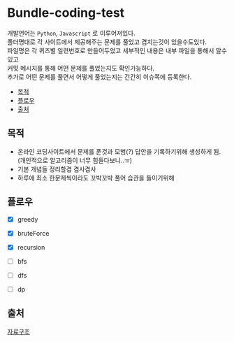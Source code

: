 # Bundle-coding-test

개발언어는 `Python`, `Javascript` 로 이루어져있다.  
폴더명대로 각 사이트에서 제공해주는 문제를 풀었고 겹치는것이 있을수도있다.  
파일명은 각 퀴즈별 일련번호로 만들어두었고 세부적인 내용은 내부 파일을 통해서 알수있고  
커밋 메시지를 통해 어떤 문제를 풀었는지도 확인가능하다.  
추가로 어떤 문제를 풀면서 어떻게 풀었는지는 간간히 이슈쪽에 등록한다.  

* [목적](#목적)
* [플로우](#플로우)
* [출처](#출처)

## 목적
* 온라인 코딩사이트에서 문제를 푼것과 모범(?) 답안을 기록하기위해 생성하게 됨. (개인적으로 알고리즘이 너무 힘들다보니..ㅠ)
* 기본 개념들 정리할겸 겸사겸사
* 하루에 최소 한문제씩이라도 꼬박꼬박 풀어 습관을 들이기위해

## 플로우
* [x] greedy
* [x] bruteForce
* [x] recursion
* [ ] bfs
* [ ] dfs
* [ ] dp


## 출처

[자료구조](http://ejklike.github.io/2017/03/04/sorting-algorithms-with-python.html)
